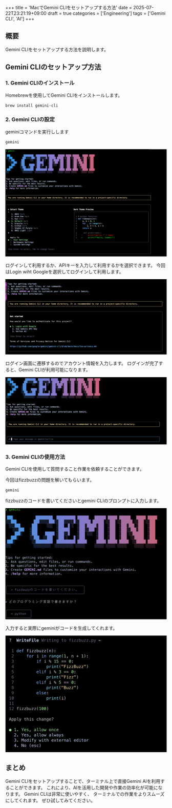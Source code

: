 +++
title = 'MacでGemini CLIをセットアップする方法'
date = 2025-07-22T23:21:19+09:00
draft = true
categories = ['Engineering']
tags = ['Gemini CLI', 'AI']
+++

## 概要
Gemini CLIをセットアップする方法を説明します。

## Gemini CLIのセットアップ方法
### 1. Gemini CLIのインストール

Homebrewを使用してGemini CLIをインストールします。

```bash
brew install gemini-cli
```

### 2. Gemini CLIの設定

geminiコマンドを実行しします

```bash
gemini
```
![Geminiの起動画面](image.png)

ログインして利用するか、APIキーを入力して利用するかを選択できます。
今回はLogin wiht Googleを選択してログインして利用します。

![Gemini 選択画面](image-1.png)

ログイン画面に遷移するのでアカウント情報を入力します。
ログインが完了すると、Gemini CLIが利用可能になります。

![geminiターミナル](image-3.png)

### 3. Gemini CLIの使用方法

Gemini CLIを使用して質問すること作業を依頼することができます。

今回はfizzbuzzの問題を解いてもらいます。

```bash
gemini
```

fizzbuzzのコードを書いてくださいとgemini CLIのプロンプトに入力します。

![gemini cliのプロンプト](image-4.png)

入力すると実際にgeminiがコードを生成してくれます。

![Gemini CLIの実行結果](image-5.png)

## まとめ
Gemini CLIをセットアップすることで、ターミナル上で直接Gemini AIを利用することができます。
これにより、AIを活用した開発や作業の効率化が可能になります。
Gemini CLIは非常に使いやすく、
ターミナルでの作業をよりスムーズにしてくれます。
ぜひ試してみてください。